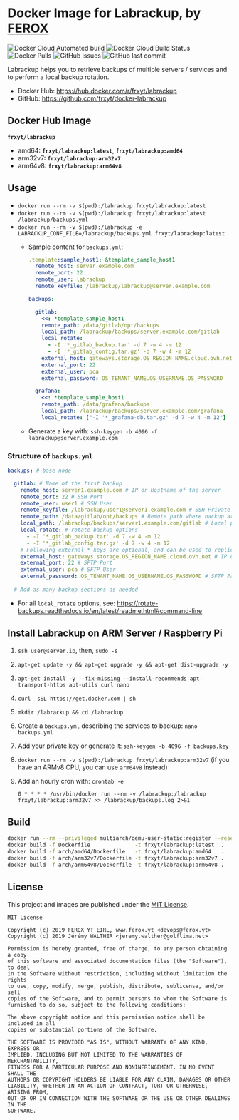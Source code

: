 # Docker Image for Labrackup, by [FEROX](https://ferox.yt)

![Docker Cloud Automated build](https://img.shields.io/docker/cloud/automated/frxyt/labrackup.svg)
![Docker Cloud Build Status](https://img.shields.io/docker/cloud/build/frxyt/labrackup.svg)
![Docker Pulls](https://img.shields.io/docker/pulls/frxyt/labrackup.svg)
![GitHub issues](https://img.shields.io/github/issues/frxyt/docker-labrackup.svg)
![GitHub last commit](https://img.shields.io/github/last-commit/frxyt/docker-labrackup.svg)

Labrackup helps you to retrieve backups of multiple servers / services and to perform a local backup rotation.

* Docker Hub: https://hub.docker.com/r/frxyt/labrackup
* GitHub: https://github.com/frxyt/docker-labrackup

## Docker Hub Image

**`frxyt/labrackup`**

* amd64: **`frxyt/labrackup:latest`**, **`frxyt/labrackup:amd64`**
* arm32v7: **`frxyt/labrackup:arm32v7`**
* arm64v8: **`frxyt/labrackup:arm64v8`**

## Usage

* `docker run --rm -v $(pwd):/labrackup frxyt/labrackup:latest`
* `docker run --rm -v $(pwd):/labrackup frxyt/labrackup:latest /labrackup/backups.yml`
* `docker run --rm -v $(pwd):/labrackup -e LABRACKUP_CONF_FILE=/labrackup/backups.yml frxyt/labrackup:latest`
  * Sample content for `backups.yml`:

    ```yml
    .template:sample_host1: &template_sample_host1
      remote_host: server.example.com
      remote_port: 22
      remote_user: labrackup
      remote_keyfile: /labrackup/labrackup@server.example.com

    backups:

      gitlab:
        <<: *template_sample_host1
        remote_path: /data/gitlab/opt/backups
        local_path: /labrackup/backups/server.example.com/gitlab
        local_rotate:
          - -I '*_gitlab_backup.tar' -d 7 -w 4 -m 12
          - -I '*_gitlab_config.tar.gz' -d 7 -w 4 -m 12
        external_host: gateways.storage.OS_REGION_NAME.cloud.ovh.net
        external_port: 22
        external_user: pca
        external_password: OS_TENANT_NAME.OS_USERNAME.OS_PASSWORD
    
      grafana:
        <<: *template_sample_host1
        remote_path: /data/grafana/backups
        local_path: /labrackup/backups/server.example.com/grafana
        local_rotate: ["-I '*_grafana-db.tar.gz' -d 7 -w 4 -m 12"]
    ```

  * Generate a key with: `ssh-keygen -b 4096 -f labrackup@server.example.com`

### Structure of `backups.yml`

```yml
backups: # base node

  gitlab: # Name of the first backup
    remote_host: server1.example.com # IP or Hostname of the server
    remote_port: 22 # SSH Port
    remote_user: user1 # SSH User
    remote_keyfile: /labrackup/user1@server1.example.com # SSH Private key to use
    remote_path: /data/gitlab/opt/backups # Remote path where backup are stored
    local_path: /labrackup/backups/server1.example.com/gitlab # Local path where backups need to be retrieved
    local_rotate: # rotate-backup options
      - -I '*_gitlab_backup.tar' -d 7 -w 4 -m 12
      - -I '*_gitlab_config.tar.gz' -d 7 -w 4 -m 12
    # Following external_* keys are optional, and can be used to replicate retrieved backups elsewhere
    external_host: gateways.storage.OS_REGION_NAME.cloud.ovh.net # IP or Hostname of the SFTP server 
    external_port: 22 # SFTP Port
    external_user: pca # SFTP User
    external_password: OS_TENANT_NAME.OS_USERNAME.OS_PASSWORD # SFTP Password
  
  # Add as many backup sections as needed
```

* For all `local_rotate` options, see: https://rotate-backups.readthedocs.io/en/latest/readme.html#command-line

## Install Labrackup on ARM Server / Raspberry Pi

1. `ssh user@server.ip`, then, `sudo -s`
1. `apt-get update -y && apt-get upgrade -y && apt-get dist-upgrade -y`
1. `apt-get install -y --fix-missing --install-recommends apt-transport-https apt-utils curl nano`
1. `curl -sSL https://get.docker.com | sh`
1. `mkdir /labrackup && cd /labrackup`
1. Create a `backups.yml` describing the services to backup: `nano backups.yml`
1. Add your private key or generate it: `ssh-keygen -b 4096 -f backups.key`
1. `docker run --rm -v $(pwd):/labrackup frxyt/labrackup:arm32v7` (if you have an ARMv8 CPU, you can use `arm64v8` instead)
1. Add an hourly cron with: `crontab -e`

   `0 * * * * /usr/bin/docker run --rm -v /labrackup:/labrackup frxyt/labrackup:arm32v7 >> /labrackup/backups.log 2>&1`

## Build

```sh
docker run --rm --privileged multiarch/qemu-user-static:register --reset
docker build -f Dockerfile              -t frxyt/labrackup:latest  .
docker build -f arch/amd64/Dockerfile   -t frxyt/labrackup:amd64   .
docker build -f arch/arm32v7/Dockerfile -t frxyt/labrackup:arm32v7 .
docker build -f arch/arm64v8/Dockerfile -t frxyt/labrackup:arm64v8 .
```

## License

This project and images are published under the [MIT License](LICENSE).

```
MIT License

Copyright (c) 2019 FEROX YT EIRL, www.ferox.yt <devops@ferox.yt>
Copyright (c) 2019 Jérémy WALTHER <jeremy.walther@golflima.net>

Permission is hereby granted, free of charge, to any person obtaining a copy
of this software and associated documentation files (the "Software"), to deal
in the Software without restriction, including without limitation the rights
to use, copy, modify, merge, publish, distribute, sublicense, and/or sell
copies of the Software, and to permit persons to whom the Software is
furnished to do so, subject to the following conditions:

The above copyright notice and this permission notice shall be included in all
copies or substantial portions of the Software.

THE SOFTWARE IS PROVIDED "AS IS", WITHOUT WARRANTY OF ANY KIND, EXPRESS OR
IMPLIED, INCLUDING BUT NOT LIMITED TO THE WARRANTIES OF MERCHANTABILITY,
FITNESS FOR A PARTICULAR PURPOSE AND NONINFRINGEMENT. IN NO EVENT SHALL THE
AUTHORS OR COPYRIGHT HOLDERS BE LIABLE FOR ANY CLAIM, DAMAGES OR OTHER
LIABILITY, WHETHER IN AN ACTION OF CONTRACT, TORT OR OTHERWISE, ARISING FROM,
OUT OF OR IN CONNECTION WITH THE SOFTWARE OR THE USE OR OTHER DEALINGS IN THE
SOFTWARE.
```